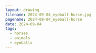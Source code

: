 ```yaml
---
layout: drawing
filename: 2024-09-04_eyeball-horse.jpg
pagename: 2024-09-04_eyeball-horse
date: 2024-09-04
tags:
  - horses
  - animals
  - eyeballs
---
```


